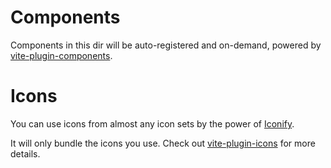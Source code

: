 # Components

Components in this dir will be auto-registered and on-demand, powered by [vite-plugin-components](https://github.com/antfu/vite-plugin-components).


# Icons
You can use icons from almost any icon sets by the power of [Iconify](https://iconify.design/).

It will only bundle the icons you use. Check out [vite-plugin-icons](https://github.com/antfu/vite-plugin-icons) for more details.
